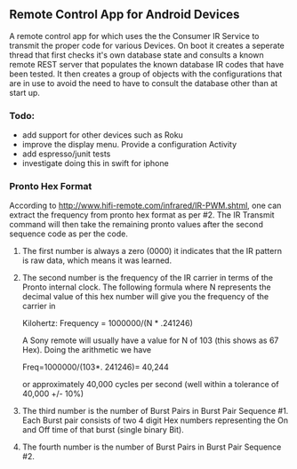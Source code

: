 ## Remote Control App for Android Devices ##
A remote control app for which uses the the Consumer IR Service
to transmit the proper code for various Devices.  On boot it creates a seperate
thread that first checks it's own database state and consults a
known remote REST server that populates the known database IR codes that have been
tested.  It then creates a group of objects with the configurations that are in use
 to avoid the need to have to consult the database other than at start up.

### Todo: ###
 - add support for other devices such as Roku
 - improve the display menu.  Provide a configuration Activity 
 - add espresso/junit tests
 - investigate doing this in swift for iphone

### Pronto Hex Format ###
According to http://www.hifi-remote.com/infrared/IR-PWM.shtml, one can extract
the frequency from pronto hex format as per #2.  The IR Transmit command will
then take the remaining pronto values after the second sequence code as per
the code. 
1. The first number is always a zero (0000) it indicates that the IR pattern
is raw data, which means it was learned.
2. The second number is the frequency of the IR carrier in terms of the
Pronto internal clock. The following formula where N represents the decimal
value of this hex number will give you the frequency of the carrier in

    Kilohertz:
    Frequency = 1000000/(N * .241246)

    A Sony remote will usually have a value for N of 103 (this shows as 67
    Hex).  Doing the arithmetic we have 

    Freq=1000000/(103*. 241246)= 40,244

    or approximately 40,000 cycles per second (well within a tolerance of
    40,000 +/- 10%)

3. The third number is the number of Burst Pairs in Burst Pair Sequence #1.
Each Burst pair consists of two 4 digit Hex numbers representing the On and
Off time of that burst (single binary Bit).
4. The fourth number is the number of Burst Pairs in Burst Pair Sequence #2.

